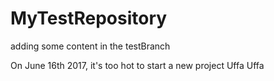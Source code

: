 # MyTestRepository
adding some content in the testBranch

On June 16th 2017, it's too hot to start a new project
Uffa Uffa 
